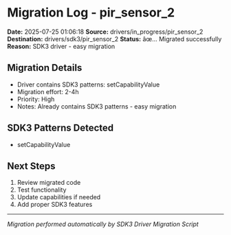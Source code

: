 ﻿# Migration Log - pir_sensor_2

**Date:** 2025-07-25 01:06:18
**Source:** drivers/in_progress/pir_sensor_2
**Destination:** drivers/sdk3/pir_sensor_2
**Status:** âœ… Migrated successfully
**Reason:** SDK3 driver - easy migration

## Migration Details
- Driver contains SDK3 patterns: setCapabilityValue
- Migration effort: 2-4h
- Priority: High
- Notes: Already contains SDK3 patterns - easy migration

## SDK3 Patterns Detected
- setCapabilityValue

## Next Steps
1. Review migrated code
2. Test functionality
3. Update capabilities if needed
4. Add proper SDK3 features

---
*Migration performed automatically by SDK3 Driver Migration Script*

